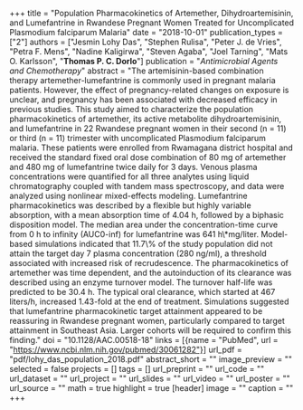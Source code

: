 +++
title = "Population Pharmacokinetics of Artemether, Dihydroartemisinin, and Lumefantrine in Rwandese Pregnant Women Treated for Uncomplicated Plasmodium falciparum Malaria"
date = "2018-10-01"
publication_types = ["2"]
authors = ["Jesmin Lohy Das", "Stephen Rulisa", "Peter J. de Vries", "Petra F. Mens", "Nadine Kaligirwa", "Steven Agaba", "Joel Tarning", "Mats O. Karlsson", "**Thomas P. C. Dorlo**"]
publication = "_Antimicrobial Agents and Chemotherapy_"
abstract = "The artemisinin-based combination therapy artemether-lumefantrine is commonly used in pregnant malaria patients. However, the effect of pregnancy-related changes on exposure is unclear, and pregnancy has been associated with decreased efficacy in previous studies. This study aimed to characterize the population pharmacokinetics of artemether, its active metabolite dihydroartemisinin, and lumefantrine in 22 Rwandese pregnant women in their second (n = 11) or third (n = 11) trimester with uncomplicated Plasmodium falciparum malaria. These patients were enrolled from Rwamagana district hospital and received the standard fixed oral dose combination of 80 mg of artemether and 480 mg of lumefantrine twice daily for 3 days. Venous plasma concentrations were quantified for all three analytes using liquid chromatography coupled with tandem mass spectroscopy, and data were analyzed using nonlinear mixed-effects modeling. Lumefantrine pharmacokinetics was described by a flexible but highly variable absorption, with a mean absorption time of 4.04 h, followed by a biphasic disposition model. The median area under the concentration-time curve from 0 h to infinity (AUC0-inf) for lumefantrine was 641 h\\*mg/liter. Model-based simulations indicated that 11.7\\% of the study population did not attain the target day 7 plasma concentration (280 ng/ml), a threshold associated with increased risk of recrudescence. The pharmacokinetics of artemether was time dependent, and the autoinduction of its clearance was described using an enzyme turnover model. The turnover half-life was predicted to be 30.4 h. The typical oral clearance, which started at 467 liters/h, increased 1.43-fold at the end of treatment. Simulations suggested that lumefantrine pharmacokinetic target attainment appeared to be reassuring in Rwandese pregnant women, particularly compared to target attainment in Southeast Asia. Larger cohorts will be required to confirm this finding."
doi = "10.1128/AAC.00518-18"
links = [{name = "PubMed", url = "https://www.ncbi.nlm.nih.gov/pubmed/30061282"}]
url_pdf = "pdf/lohy_das_population_2018.pdf"
abstract_short = ""
image_preview = ""
selected = false
projects = []
tags = []
url_preprint = ""
url_code = ""
url_dataset = ""
url_project = ""
url_slides = ""
url_video = ""
url_poster = ""
url_source = ""
math = true
highlight = true
[header]
image = ""
caption = ""
+++
